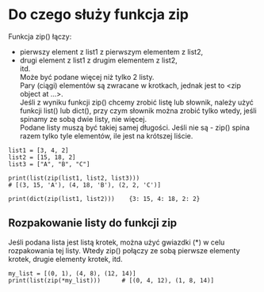 # Do czego służy funkcja zip  
Funkcja zip() łączy:  
- pierwszy element z list1 z pierwszym elementem z list2,  
- drugi element z list1 z drugim elementem z list2,  
itd.  
Może być podane więcej niż tylko 2 listy.  
Pary (ciągi) elementów są zwracane w krotkach, jednak jest to <zip object at ...>.   
Jeśli z wyniku funkcji zip() chcemy zrobić listę lub słownik, należy użyć funkcji list() lub dict(), przy czym słownik można zrobić tylko wtedy, jeśli spinamy ze sobą dwie listy, nie więcej.  
Podane listy muszą być takiej samej długości. Jeśli nie są - zip() spina razem tylko tyle elementów, ile jest na krótszej liście.  
   
```
list1 = [3, 4, 2]
list2 = [15, 18, 2]
list3 = ["A", "B", "C"]

print(list(zip(list1, list2, list3)))
# [(3, 15, 'A'), (4, 18, 'B'), (2, 2, 'C')]

print(dict(zip(list1, list2)))    {3: 15, 4: 18, 2: 2}
```

## Rozpakowanie listy do funkcji zip  
Jeśli podana lista jest listą krotek, można użyć gwiazdki (*) w celu rozpakowania tej listy. Wtedy zip() połączy ze sobą pierwsze elementy krotek, drugie elementy krotek, itd.  
  
```
my_list = [(0, 1), (4, 8), (12, 14)]
print(list(zip(*my_list)))      # [(0, 4, 12), (1, 8, 14)]
```
